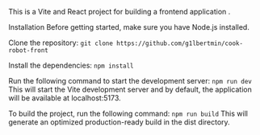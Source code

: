 This is a Vite and React project for building a frontend application .

Installation
Before getting started, make sure you have Node.js installed.

Clone the repository:
`git clone https://github.com/g1lbertmin/cook-robot-front`

Install the dependencies:
`npm install`

Run the following command to start the development server:
`npm run dev`
This will start the Vite development server and by default, the application will be available at localhost:5173.

To build the project, run the following command:
`npm run build`
This will generate an optimized production-ready build in the dist directory.
